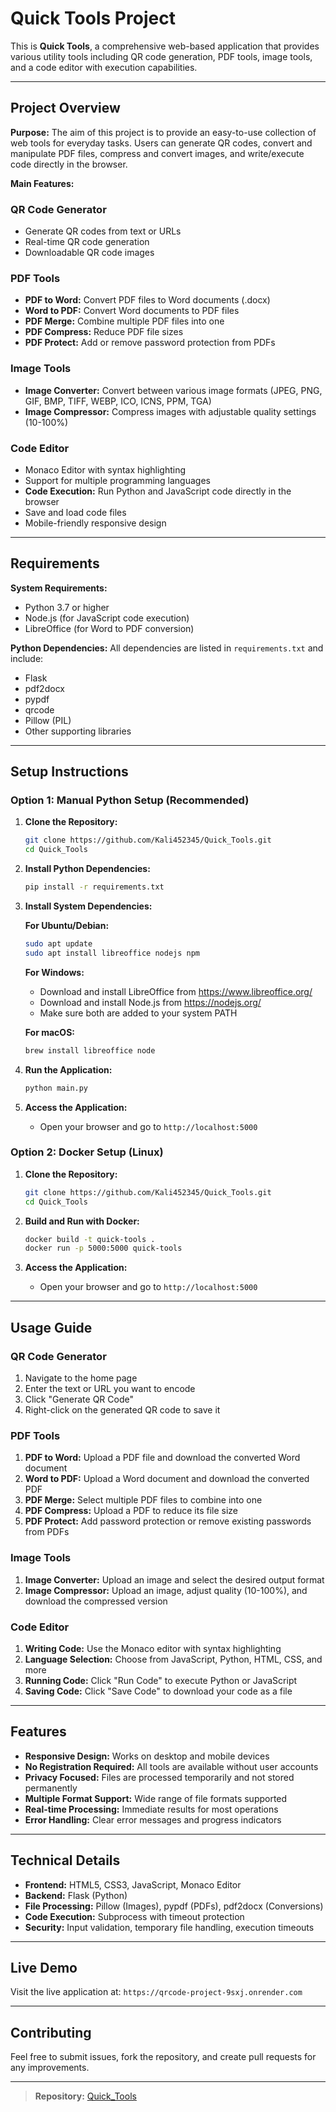 

# Quick Tools Project

This is **Quick Tools**, a comprehensive web-based application that provides various utility tools including QR code generation, PDF tools, image tools, and a code editor with execution capabilities.

---

## Project Overview

**Purpose:**
The aim of this project is to provide an easy-to-use collection of web tools for everyday tasks. Users can generate QR codes, convert and manipulate PDF files, compress and convert images, and write/execute code directly in the browser.

**Main Features:**

### QR Code Generator
- Generate QR codes from text or URLs
- Real-time QR code generation
- Downloadable QR code images

### PDF Tools
- **PDF to Word:** Convert PDF files to Word documents (.docx)
- **Word to PDF:** Convert Word documents to PDF files
- **PDF Merge:** Combine multiple PDF files into one
- **PDF Compress:** Reduce PDF file sizes
- **PDF Protect:** Add or remove password protection from PDFs

### Image Tools
- **Image Converter:** Convert between various image formats (JPEG, PNG, GIF, BMP, TIFF, WEBP, ICO, ICNS, PPM, TGA)
- **Image Compressor:** Compress images with adjustable quality settings (10-100%)

### Code Editor
- Monaco Editor with syntax highlighting
- Support for multiple programming languages
- **Code Execution:** Run Python and JavaScript code directly in the browser
- Save and load code files
- Mobile-friendly responsive design

---

## Requirements

**System Requirements:**
- Python 3.7 or higher
- Node.js (for JavaScript code execution)
- LibreOffice (for Word to PDF conversion)

**Python Dependencies:**
All dependencies are listed in `requirements.txt` and include:
- Flask
- pdf2docx
- pypdf
- qrcode
- Pillow (PIL)
- Other supporting libraries

---

## Setup Instructions

### Option 1: Manual Python Setup (Recommended)

1. **Clone the Repository:**
   ```bash
   git clone https://github.com/Kali452345/Quick_Tools.git
   cd Quick_Tools
   ```

2. **Install Python Dependencies:**
   ```bash
   pip install -r requirements.txt
   ```

3. **Install System Dependencies:**

   **For Ubuntu/Debian:**
   ```bash
   sudo apt update
   sudo apt install libreoffice nodejs npm
   ```

   **For Windows:**
   - Download and install LibreOffice from https://www.libreoffice.org/
   - Download and install Node.js from https://nodejs.org/
   - Make sure both are added to your system PATH

   **For macOS:**
   ```bash
   brew install libreoffice node
   ```

4. **Run the Application:**
   ```bash
   python main.py
   ```

5. **Access the Application:**
   - Open your browser and go to `http://localhost:5000`

### Option 2: Docker Setup (Linux)

1. **Clone the Repository:**
   ```bash
   git clone https://github.com/Kali452345/Quick_Tools.git
   cd Quick_Tools
   ```

2. **Build and Run with Docker:**
   ```bash
   docker build -t quick-tools .
   docker run -p 5000:5000 quick-tools
   ```

3. **Access the Application:**
   - Open your browser and go to `http://localhost:5000`

---

## Usage Guide

### QR Code Generator
1. Navigate to the home page
2. Enter the text or URL you want to encode
3. Click "Generate QR Code"
4. Right-click on the generated QR code to save it

### PDF Tools
1. **PDF to Word:** Upload a PDF file and download the converted Word document
2. **Word to PDF:** Upload a Word document and download the converted PDF
3. **PDF Merge:** Select multiple PDF files to combine into one
4. **PDF Compress:** Upload a PDF to reduce its file size
5. **PDF Protect:** Add password protection or remove existing passwords from PDFs

### Image Tools
1. **Image Converter:** Upload an image and select the desired output format
2. **Image Compressor:** Upload an image, adjust quality (10-100%), and download the compressed version

### Code Editor
1. **Writing Code:** Use the Monaco editor with syntax highlighting
2. **Language Selection:** Choose from JavaScript, Python, HTML, CSS, and more
3. **Running Code:** Click "Run Code" to execute Python or JavaScript
4. **Saving Code:** Click "Save Code" to download your code as a file

---

## Features

- **Responsive Design:** Works on desktop and mobile devices
- **No Registration Required:** All tools are available without user accounts
- **Privacy Focused:** Files are processed temporarily and not stored permanently
- **Multiple Format Support:** Wide range of file formats supported
- **Real-time Processing:** Immediate results for most operations
- **Error Handling:** Clear error messages and progress indicators

---

## Technical Details

- **Frontend:** HTML5, CSS3, JavaScript, Monaco Editor
- **Backend:** Flask (Python)
- **File Processing:** Pillow (Images), pypdf (PDFs), pdf2docx (Conversions)
- **Code Execution:** Subprocess with timeout protection
- **Security:** Input validation, temporary file handling, execution timeouts

---

## Live Demo

Visit the live application at: `https://qrcode-project-9sxj.onrender.com`

---

## Contributing

Feel free to submit issues, fork the repository, and create pull requests for any improvements.

---

> **Repository:** [Quick_Tools](https://github.com/Kali452345/Quick_Tools)
```
